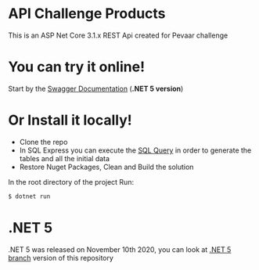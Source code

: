 # API Challenge Products

This is an ASP Net Core 3.1.x REST Api created for Pevaar challenge
# You can try it online!
Start by the [Swagger Documentation](http://juan-api-products.azurewebsites.net/swagger/index.html) (**.NET 5 version**)
# Or Install it locally!

  - Clone the repo
  - In SQL Express you can execute the [SQL Query](https://github.com/Shanks97/ChallengeAPIPevaar/blob/master/ChallengeDataObjects/ChallengeQuery.sql) in order to generate the tables and all the initial data
  - Restore Nuget Packages, Clean and Build the solution

In the root directory of the project
Run:
```sh
$ dotnet run
```

# .NET 5

.NET 5 was released on November 10th 2020, you can look at  [ .NET 5 branch](https://github.com/Shanks97/ChallengeAPIPevaar/tree/Upgrade_NET_5) version of this repository 
